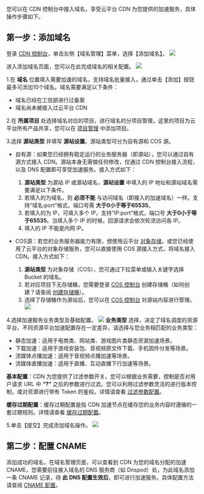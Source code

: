 您可以在 CDN 控制台中接入域名，享受云平台 CDN 为您提供的加速服务，具体操作步骤如下。

## 第一步：添加域名
登录 [CDN 控制台](http://console.tcecqpoc.fsphere.cn/cdn)，单击左侧【域名管理】菜单，选择【添加域名】。
![](http://imgcache.tcecqpoc.fsphere.cn/image/mc.qcloudimg.com/static/img/b1c4623293ce5e4600bd905d5a795622/addhost.png)

进入添加域名页面，您可以在此完成域名的相关配置。
![](http://imgcache.tcecqpoc.fsphere.cn/image/mc.qcloudimg.com/static/img/4a91aee865755eb8a6b3e2fdfd672f88/adddomain.png)

1.在 **域名** 位置填入需要加速的域名，支持域名批量接入，通过单击【添加】按钮最多可添加10个域名。域名需要满足以下条件：
+ 域名已经在工信部进行过备案
+ 域名尚未被接入过云平台 CDN

2.在 **所属项目** 处选择域名对应的项目，进行域名的分项目管理，这里的项目为云平台所有产品共享，您可以在 [项目管理](http://console.tcecqpoc.fsphere.cn/project) 中添加项目。

3.选择 **源站类型** 并填写 **源站设置**。源站类型可分为自有源和 COS 源。
+ 自有源：如果您已经拥有稳定运行的业务服务器（即源站），您可以通过自有源方式接入 CDN。源站本身无需做任何修改，仅通过 CDN 控制台接入流程，以及 DNS 配置即可享受加速服务。接入方式如下：
	1. **源站类型** 为源站 IP 或源站域名，**源站设置** 中填入的 IP 地址和源站域名需要满足以下条件。
	2. 若填入的为域名，则 **必须不能** 与访问域名（即接入的加速域名）一样。支持“域名:port”格式，端口号需 **大于0小于等于65535**。
	3. 若填入的为 IP，可填入多个 IP，支持“IP:port”格式，端口号 **大于0小于等于65535**。当填入多个 IP 的时候，回源请求会依次轮流访问各 IP。
	4. 填入的 IP 不能是内网 IP。

+ COS源：若您的业务服务器能力有限，想使用云平台 [对象存储](http://tcecqpoc.fsphere.cn/product/cos.html)，或您已经使用了云平台的对象存储服务，您可以直接使用 COS 源接入方式，将域名接入 CDN。接入方式如下：
	1. **源站类型** 为对象存储（COS），您可通过下拉菜单或输入关键字选择 Bucket 的域名。
	2. 若对应项目下无存储桶，您需要登录 [COS 控制台](http://console.tcecqpoc.fsphere.cn/cos) 创建存储桶（如何创建？请查阅 [创建存储桶](http://tcecqpoc.fsphere.cn/document/product/436/6245#.E5.88.9B.E5.BB.BA.E5.AD.98.E5.82.A8.E6.A1.B6)）。
	3. 选择了存储桶作为源站后，您可以在 [COS 控制台](http://console.tcecqpoc.fsphere.cn/cos) 对源站内容进行管理。
![](http://imgcache.tcecqpoc.fsphere.cn/image/mc.qcloudimg.com/static/img/29c2831770c54390c8173fdcd8a00eee/addhostcos.png)

4.选择加速服务业务类型及基础配置。
![](http://imgcache.tcecqpoc.fsphere.cn/image/mc.qcloudimg.com/static/img/1cb32d26230380e8b22cc4f6663042ad/speedset.png)
**业务类型** 选择，决定了域名调度的资源平台，不同资源平台加速配置存在一定差异，请选择与您业务相匹配的业务类型：
-  静态加速：适用于电商类、网站类、游戏图片类静态资源加速场景。
-  下载加速：适用于游戏安装包、音视频原文件下载、手机固件分发等场景。
-  流媒体点播加速：适用于音视频点播加速等场景。
-  流媒体直播加速：适用于直播、互动直播下行加速等场景。

**基本配置**：CDN 为您提供了过滤参数开关，您可以根据业务需要，控制是否对用户请求 URL 中 **“?”** 之后的参数进行过滤。您可以利用过滤参数灵活的进行版本控制，或对资源进行带有 Token 的鉴权。详情请查看 [过滤参数配置](http://tcecqpoc.fsphere.cn/doc/product/228/6291)。

**缓存过期配置**：缓存过期配置是指 CDN 加速节点在缓存您的业务内容时遵循的一套过期规则。详情请查看 [缓存过期配置](http://tcecqpoc.fsphere.cn/doc/product/228/6290)。

5.单击【提交】完成添加域名操作。
![](http://imgcache.tcecqpoc.fsphere.cn/image/mc.qcloudimg.com/static/img/c3ff6aae83f3b19b242f859df32ab7bd/addok.png)

## 第二步：配置 CNAME
添加成功的域名，在域名管理页面，可以查看到 CDN 为您的域名分配的加速 CNAME，您需要前往接入域名的 DNS 服务商（如 Dnspod）处，为此域名添加一条 CNAME 记录，待 **此 DNS 配置生效后**，即可进行加速服务。具体配置方法请查阅 [CNAME 配置](http://tcecqpoc.fsphere.cn/doc/product/228/3121)。